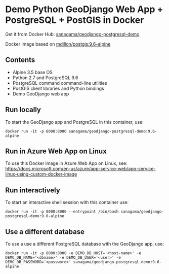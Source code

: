 # Demo Python GeoDjango Web App + PostgreSQL + PostGIS in Docker

Get it from Docker Hub: [sanagama/geodjango-postgresql-demo](https://hub.docker.com/r/sanagama/geodjango-postgresql-demo)

Docker image based on [mdillon/postgis:9.6-alpine](https://hub.docker.com/r/mdillon/postgis/)

## Contents
- Alpine 3.5 base OS
- Python 2.7 and PostgreSQL 9.6
- PostgreSQL command command-line utilities
- PostGIS client libraries and Python bindings
- Demo GeoDjango web app

## Run locally
To start the GeoDjango app and PostgreSQL in this container, use:

```
docker run -it -p 8000:8000 sanagama/geodjango-postgresql-demo:9.6-alpine
```

## Run in Azure Web App on Linux
To use this Docker image in Azure Web App on Linux, see: 
<https://docs.microsoft.com/en-us/azure/app-service-web/app-service-linux-using-custom-docker-image>

## Run interactively
To start an interactive shell session with this container use:

```
docker run -it -p 8000:8000 --entrypoint /bin/bash sanagama/geodjango-postgresql-demo:9.6-alpine
```

## Use a different database
To use a use a different PostgreSQL database with the GeoDjango app, use:

```
docker run -it -p 8000:8000 -e DEMO_DB_HOST='<host-name>' -e DEMO_DB_NAME='<dbname>' -e DEMO_DB_USER='<user>' -e DEMO_DB_PASSWORD='<password>' sanagama/geodjango-postgresql-demo:9.6-alpine
```